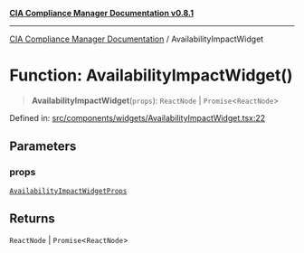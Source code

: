 [**CIA Compliance Manager Documentation v0.8.1**](../README.md)

***

[CIA Compliance Manager Documentation](../globals.md) / AvailabilityImpactWidget

# Function: AvailabilityImpactWidget()

> **AvailabilityImpactWidget**(`props`): `ReactNode` \| `Promise`\<`ReactNode`\>

Defined in: [src/components/widgets/AvailabilityImpactWidget.tsx:22](https://github.com/Hack23/cia-compliance-manager/blob/4236f4375d9cfb0505c191818eeb5443ec527132/src/components/widgets/AvailabilityImpactWidget.tsx#L22)

## Parameters

### props

[`AvailabilityImpactWidgetProps`](../interfaces/AvailabilityImpactWidgetProps.md)

## Returns

`ReactNode` \| `Promise`\<`ReactNode`\>
